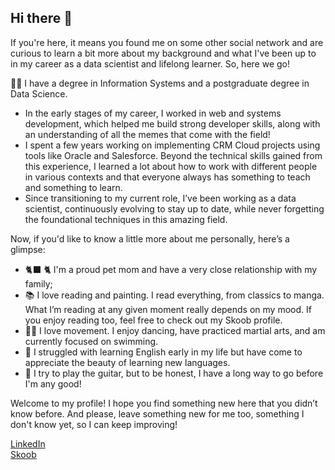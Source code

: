 ## Hi there 👋

If you're here, it means you found me on some other social network and are curious to learn a bit more about my background and what I've been up to in my career as a data scientist and lifelong learner. So, here we go!

:woman_technologist: I have a degree in Information Systems and a postgraduate degree in Data Science.
- In the early stages of my career, I worked in web and systems development, which helped me build strong developer skills, along with an understanding of all the memes that come with the field!
- I spent a few years working on implementing CRM Cloud projects using tools like Oracle and Salesforce. Beyond the technical skills gained from this experience, I learned a lot about how to work with different people in various contexts and that everyone always has something to teach and something to learn.
- Since transitioning to my current role, I’ve been working as a data scientist, continuously evolving to stay up to date, while never forgetting the foundational techniques in this amazing field.

Now, if you'd like to know a little more about me personally, here’s a glimpse:

- :black_cat: :cat2: I'm a proud pet mom and have a very close relationship with my family;
- :books: I love reading and painting. I read everything, from classics to manga. What I’m reading at any given moment really depends on my mood. If you enjoy reading too, feel free to check out my Skoob profile.
- :swimming_woman: I love movement. I enjoy dancing, have practiced martial arts, and am currently focused on swimming.
- :speech_balloon: I struggled with learning English early in my life but have come to appreciate the beauty of learning new languages.
- :guitar: I try to play the guitar, but to be honest, I have a long way to go before I'm any good!

Welcome to my profile! I hope you find something new here that you didn’t know before. And please, leave something new for me too, something I don't know yet, so I can keep improving!

[LinkedIn](https://www.linkedin.com/in/tatianevieiraalves/)  
[Skoob](https://www.skoob.com.br/share/user/4612403)
